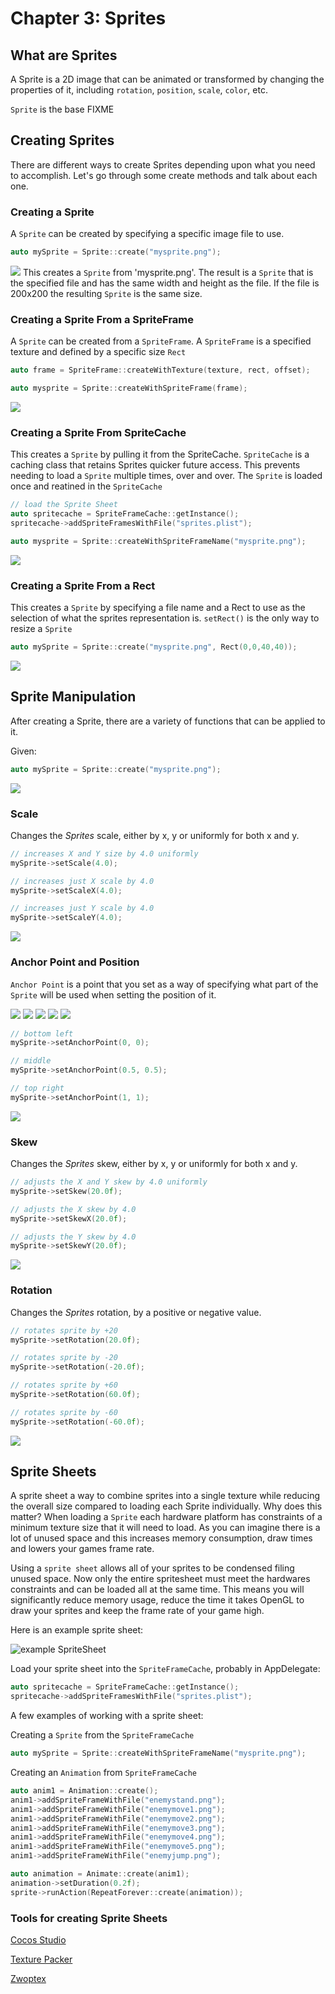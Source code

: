 # Chapter 3: Sprites

## What are Sprites
A Sprite is a 2D image that can be animated or transformed by changing the properties
of it, including `rotation`, `position`, `scale`, `color`, etc.

`Sprite` is the base FIXME

## Creating Sprites
There are different ways to create Sprites depending upon what you need to accomplish. 
Let's go through some create methods and talk about each one.

### Creating a Sprite
A `Sprite` can be created by specifying a specific image file to use. 

```cpp
auto mySprite = Sprite::create("mysprite.png");
```

![](3/i1.png "")
This creates a `Sprite` from 'mysprite.png'. The result is a `Sprite` that is the 
specified file and has the same width and height as the file. If the file is 200x200 
the resulting `Sprite` is the same size.

### Creating a Sprite From a SpriteFrame
A `Sprite` can be created from a `SpriteFrame`. A `SpriteFrame` is a specified texture 
and defined by a specific size `Rect`
```cpp
auto frame = SpriteFrame::createWithTexture(texture, rect, offset);

auto mysprite = Sprite::createWithSpriteFrame(frame);
```
![](3/i2.png "")
### Creating a Sprite From SpriteCache
This creates a `Sprite` by pulling it from the SpriteCache. `SpriteCache` is a caching 
class that retains Sprites quicker future access. This prevents needing to load a `Sprite` 
multiple times, over and over. The `Sprite` is loaded once and reatined in the `SpriteCache`
```cpp
// load the Sprite Sheet
auto spritecache = SpriteFrameCache::getInstance();
spritecache->addSpriteFramesWithFile("sprites.plist");

auto mysprite = Sprite::createWithSpriteFrameName("mysprite.png");
```
![](3/i3.png "")
### Creating a Sprite From a Rect
This creates a `Sprite` by specifying a file name and a Rect to use as the selection of what the sprites representation is. `setRect()` is the only way to resize a `Sprite` 
```cpp
auto mySprite = Sprite::create("mysprite.png", Rect(0,0,40,40));
```
![](3/i4.png "")
## Sprite Manipulation
After creating a Sprite, there are a variety of functions that can be applied to it.

Given:
```cpp
auto mySprite = Sprite::create("mysprite.png");
```
![](3/i1.png "")

### Scale
Changes the *Sprites* scale, either by x, y or uniformly for both x and y.
```cpp
// increases X and Y size by 4.0 uniformly
mySprite->setScale(4.0);

// increases just X scale by 4.0
mySprite->setScaleX(4.0);

// increases just Y scale by 4.0
mySprite->setScaleY(4.0);
```
![](3/i5.png "")

### Anchor Point and Position
`Anchor Point` is a point that you set as a way of specifying what part of 
the `Sprite` will be used when setting the position of it.

![](2/2n_level1_anchorpoint_0_0.png "") ![](2/smallSpacer.png "") 
![](2/2n_level1_anchorpoint_05_05.png "") ![](2/smallSpacer.png "") 
![](2/2n_level1_anchorpoint_1_1.png "")

```cpp
// bottom left
mySprite->setAnchorPoint(0, 0);

// middle
mySprite->setAnchorPoint(0.5, 0.5);

// top right
mySprite->setAnchorPoint(1, 1);
```
![](3/i6.png "")
### Skew
Changes the *Sprites* skew, either by x, y or uniformly for both x and y.
```cpp
// adjusts the X and Y skew by 4.0 uniformly
mySprite->setSkew(20.0f);

// adjusts the X skew by 4.0
mySprite->setSkewX(20.0f);

// adjusts the Y skew by 4.0
mySprite->setSkewY(20.0f);
```
![](3/i7.png "")
### Rotation
Changes the *Sprites* rotation, by a positive or negative value.
```cpp
// rotates sprite by +20
mySprite->setRotation(20.0f);

// rotates sprite by -20
mySprite->setRotation(-20.0f);

// rotates sprite by +60
mySprite->setRotation(60.0f);

// rotates sprite by -60
mySprite->setRotation(-60.0f);
```
![](3/i8.png "")
## Sprite Sheets
A sprite sheet a way to combine sprites into a single texture while reducing
the overall size compared to loading each Sprite individually. Why does this
matter? When loading a `Sprite` each hardware platform has constraints of a 
minimum texture size that it will need to load. As you can imagine there is 
a lot of unused space and this increases memory consumption, draw times and 
lowers your games frame rate. 

Using a `sprite sheet` allows all of your sprites to be condensed filing unused space.
Now only the entire spritesheet must meet the hardwares constraints and can be
loaded all at the same time. This means you will significantly reduce memory usage,
reduce the time it takes OpenGL to draw your sprites and keep the frame rate of
your game high.

Here is an example sprite sheet:

![](3/3_1.png "example SpriteSheet")

Load your sprite sheet into the `SpriteFrameCache`, probably in AppDelegate:
```cpp
auto spritecache = SpriteFrameCache::getInstance();
spritecache->addSpriteFramesWithFile("sprites.plist");
```
A few examples of working with a sprite sheet:

Creating a `Sprite` from the `SpriteFrameCache`
```cpp
auto mySprite = Sprite::createWithSpriteFrameName("mysprite.png");
```
Creating an `Animation` from `SpriteFrameCache`
```cpp
auto anim1 = Animation::create();
anim1->addSpriteFrameWithFile("enemystand.png");
anim1->addSpriteFrameWithFile("enemymove1.png");
anim1->addSpriteFrameWithFile("enemymove2.png");
anim1->addSpriteFrameWithFile("enemymove3.png");
anim1->addSpriteFrameWithFile("enemymove4.png");
anim1->addSpriteFrameWithFile("enemymove5.png");
anim1->addSpriteFrameWithFile("enemyjump.png");

auto animation = Animate::create(anim1);
animation->setDuration(0.2f);
sprite->runAction(RepeatForever::create(animation));
```

### Tools for creating Sprite Sheets

[Cocos Studio](http://www.cocos2d-x.org/wiki/CocoStudio)

[Texture Packer](https://www.codeandweb.com/texturepacker)

[Zwoptex](https://www.zwopple.com/zwoptex/)
